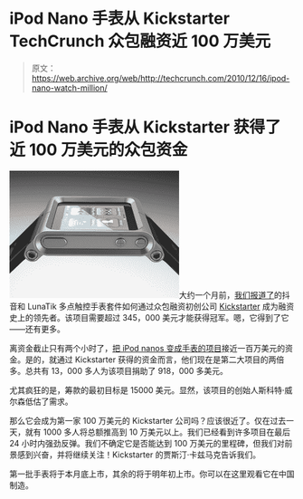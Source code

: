 # iPod Nano 手表从 Kickstarter TechCrunch 众包融资近 100 万美元

> 原文：<https://web.archive.org/web/http://techcrunch.com/2010/12/16/ipod-nano-watch-million/>

# iPod Nano 手表从 Kickstarter 获得了近 100 万美元的众包资金

![](img/7d6bb12168d798f88fe92cc2defc1b52.png "iw")大约一个月前，[我们报道了](https://web.archive.org/web/20230205044016/https://techcrunch.com/2010/11/24/ipod-nano-watch/)的抖音和 LunaTik 多点触控手表套件如何通过众包融资初创公司 [Kickstarter](https://web.archive.org/web/20230205044016/http://kickstarter.com/) 成为融资史上的领先者。该项目需要超过 345，000 美元才能获得冠军。嗯，它得到了它——还有更多。

离资金截止只有两个小时了，[把 iPod nanos 变成手表的项目](https://web.archive.org/web/20230205044016/http://www.kickstarter.com/projects/1104350651/tiktok-lunatik-multi-touch-watch-kits)接近一百万美元的资金。是的，就通过 Kickstarter 获得的资金而言，他们现在是第二大项目的两倍多。总共有 13，000 多人为该项目捐助了 918，000 多美元。

尤其疯狂的是，筹款的最初目标是 15000 美元。显然，该项目的创始人斯科特·威尔森低估了需求。

那么它会成为第一家 100 万美元的 Kickstarter 公司吗？应该很近了。仅在过去一天，就有 1000 多人将总额推高到 10 万美元以上。我们已经看到许多项目在最后 24 小时内强劲反弹。我们不确定它是否能达到 100 万美元的里程碑，但我们对前景感到兴奋，并将继续关注！Kickstarter 的贾斯汀·卡兹马克告诉我们。

第一批手表将于本月底上市，其余的将于明年初上市。你可以在这里观看它在中国制造。